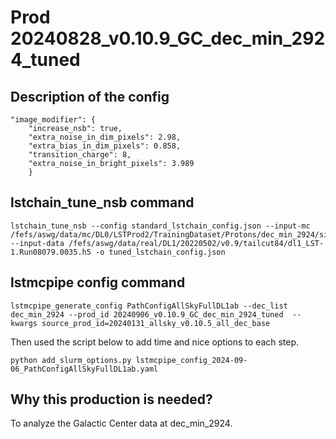 # Prod 20240828_v0.10.9_GC_dec_min_2924_tuned

## Description of the config

```
"image_modifier": {
    "increase_nsb": true,
    "extra_noise_in_dim_pixels": 2.98,
    "extra_bias_in_dim_pixels": 0.858,
    "transition_charge": 8,
    "extra_noise_in_bright_pixels": 3.989
    }
```

## lstchain_tune_nsb command

```
lstchain_tune_nsb --config standard_lstchain_config.json --input-mc /fefs/aswg/data/mc/DL0/LSTProd2/TrainingDataset/Protons/dec_min_2924/sim_telarray/node_corsika_theta_69.813_az_217.303_/output_v1.4/simtel_corsika_theta_69.813_az_217.303_run10.simtel.gz --input-data /fefs/aswg/data/real/DL1/20220502/v0.9/tailcut84/dl1_LST-1.Run08079.0035.h5 -o tuned_lstchain_config.json
```

## lstmcpipe config command

```
lstmcpipe_generate_config PathConfigAllSkyFullDL1ab --dec_list dec_min_2924 --prod_id 20240906_v0.10.9_GC_dec_min_2924_tuned  --kwargs source_prod_id=20240131_allsky_v0.10.5_all_dec_base
```

Then used the script below to add time and nice options to each step.

```
python add_slurm_options.py lstmcpipe_config_2024-09-06_PathConfigAllSkyFullDL1ab.yaml 
```

## Why this production is needed?

To analyze the Galactic Center data at dec_min_2924.
